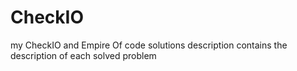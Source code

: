 # CheckIO
my CheckIO and Empire Of code solutions
description contains the description of each solved problem